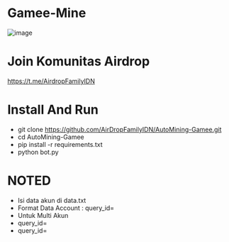 # Gamee-Mine

![image](https://github.com/AirdropFamilyIDN-V2-0/Gamee-Mine/assets/169967728/d556838f-d8de-4cf5-acd9-0f1ea42327d2)



# Join Komunitas Airdrop 
https://t.me/AirdropFamilyIDN

# Install And Run
- git clone https://github.com/AirDropFamilyIDN/AutoMining-Gamee.git
- cd AutoMining-Gamee
- pip install -r requirements.txt
- python bot.py

# NOTED
- Isi data akun di data.txt
- Format Data Account : query_id=
- Untuk Multi Akun
- query_id=
- query_id=
